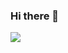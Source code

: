 ### Hi there 👋

<a href="https://www.instagram.com/river_yun03/" target="_blank"><img src="https://img.shields.io/badge/river_yun03-E02499?style=for-the-badge&logo=instagram&logoColor=ffffff"/></a>


<!--
**riveryuns/riveryuns** is a ✨ _special_ ✨ repository because its `README.md` (this file) appears on your GitHub profile.

Here are some ideas to get you started:

- 🔭 I’m currently working on ...
- 🌱 I’m currently learning ...
- 👯 I’m looking to collaborate on ...
- 🤔 I’m looking for help with ...
- 💬 Ask me about ...
- 📫 How to reach me: ...
- 😄 Pronouns: ...
- ⚡ Fun fact: ...
-->

